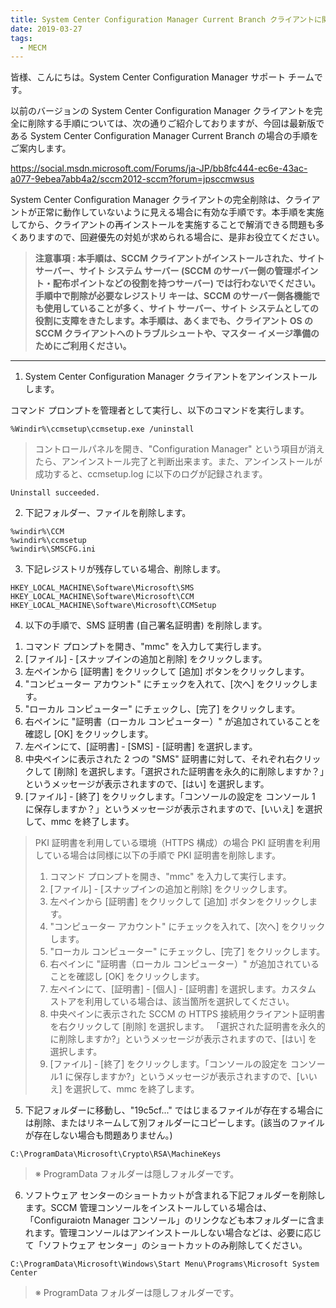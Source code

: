```yaml
---
title: System Center Configuration Manager Current Branch クライアントに関連する情報を完全に削除する方法
date: 2019-03-27
tags:
  - MECM
---
```


皆様、こんにちは。System Center Configuration Manager サポート チームです。

以前のバージョンの System Center Configuration Manager クライアントを完全に削除する手順については、次の通りご紹介しておりますが、今回は最新版である System Center Configuration Manager Current Branch の場合の手順をご案内します。

https://social.msdn.microsoft.com/Forums/ja-JP/bb8fc444-ec6e-43ac-a077-9ebea7abb4a2/sccm2012-sccm?forum=jpsccmwsus

System Center Configuration Manager クライアントの完全削除は、クライアントが正常に動作していないように見える場合に有効な手順です。本手順を実施してから、クライアントの再インストールを実施することで解消できる問題も多くありますので、回避優先の対処が求められる場合に、是非お役立てください。


>**注意事項 : 本手順は、SCCM クライアントがインストールされた、サイト サーバー、サイト システム サーバー (SCCM のサーバー側の管理ポイント・配布ポイントなどの役割を持つサーバー) では行わないでください。手順中で削除が必要なレジストリ キーは、SCCM のサーバー側各機能でも使用していることが多く、サイト サーバー、サイト システムとしての役割に支障をきたします。本手順は、あくまでも、クライアント OS の SCCM クライアントへのトラブルシュートや、マスター イメージ準備のためにご利用ください。**

---
1. System Center Configuration Manager クライアントをアンインストールします。

コマンド プロンプトを管理者として実行し、以下のコマンドを実行します。

`%Windir%\ccmsetup\ccmsetup.exe /uninstall`

>コントロールパネルを開き、"Configuration Manager" という項目が消えたら、アンインストール完了と判断出来ます。また、アンインストールが成功すると、ccmsetup.log に以下のログが記録されます。

`Uninstall succeeded.`

2. 下記フォルダー、ファイルを削除します。

```
%windir%\CCM
%windir%\ccmsetup
%windir%\SMSCFG.ini
```
 
3. 下記レジストリが残存している場合、削除します。

```
HKEY_LOCAL_MACHINE\Software\Microsoft\SMS
HKEY_LOCAL_MACHINE\Software\Microsoft\CCM
HKEY_LOCAL_MACHINE\Software\Microsoft\CCMSetup
```
 

4. 以下の手順で、SMS 証明書 (自己署名証明書) を削除します。

1) コマンド プロンプトを開き、"mmc" を入力して実行します。
2) [ファイル] - [スナップインの追加と削除] をクリックします。
3) 左ペインから [証明書] をクリックして [追加] ボタンをクリックします。
4) "コンピューター アカウント" にチェックを入れて、[次へ] をクリックします。
5) "ローカル コンピューター" にチェックし、[完了] をクリックします。
6) 右ペインに "証明書（ローカル コンピューター）" が追加されていることを確認し [OK] をクリックします。
7) 左ペインにて、[証明書] - [SMS] - [証明書] を選択します。
8) 中央ペインに表示された 2 つの "SMS" 証明書に対して、それぞれ右クリックして [削除] を選択します。「選択された証明書を永久的に削除しますか？」というメッセージが表示されますので、[はい] を選択します。
9) [ファイル] - [終了] をクリックします。「コンソールの設定を コンソール 1 に保存しますか？」というメッセージが表示されますので、[いいえ] を選択して、mmc を終了します。

>PKI 証明書を利用している環境（HTTPS 構成）の場合
>PKI 証明書を利用している場合は同様に以下の手順で PKI 証明書を削除します。
>1) コマンド プロンプトを開き、"mmc" を入力して実行します。
>2) [ファイル] - [スナップインの追加と削除] をクリックします。
>3) 左ペインから [証明書] をクリックして [追加] ボタンをクリックします。
>4) "コンピューター アカウント" にチェックを入れて、[次へ] をクリックします。
>5) "ローカル コンピューター" にチェックし、[完了] をクリックします。
>6) 右ペインに "証明書（ローカル コンピューター）" が追加されていることを確認し [OK] をクリックします。
>7) 左ペインにて、[証明書] - [個人] - [証明書] を選択します。カスタム ストアを利用している場合は、該当箇所を選択してください。
>8) 中央ペインに表示された SCCM の HTTPS 接続用クライアント証明書を右クリックして [削除] を選択します。
「選択された証明書を永久的に削除しますか?」というメッセージが表示されますので、[はい] を選択します。
>9) [ファイル] - [終了] をクリックします。「コンソールの設定を コンソール1 に保存しますか?」というメッセージが表示されますので、[いいえ] を選択して、mmc を終了します。

5. 下記フォルダーに移動し、"19c5cf..." ではじまるファイルが存在する場合には削除、またはリネームして別フォルダーにコピーします。(該当のファイルが存在しない場合も問題ありません。)

`C:\ProgramData\Microsoft\Crypto\RSA\MachineKeys`
>※ ProgramData フォルダーは隠しフォルダーです。

6. ソフトウェア センターのショートカットが含まれる下記フォルダーを削除します。SCCM 管理コンソールをインストールしている場合は、「Configuraiotn Manager コンソール」のリンクなども本フォルダーに含まれます。管理コンソールはアンインストールしない場合などは、必要に応じて「ソフトウェア センター」のショートカットのみ削除してください。

`C:\ProgramData\Microsoft\Windows\Start Menu\Programs\Microsoft System Center`
>※ ProgramData フォルダーは隠しフォルダーです。